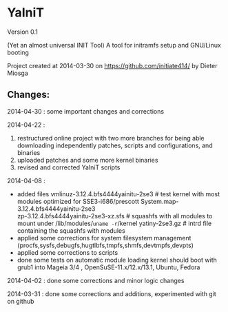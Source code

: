 YaIniT
======
Version 0.1

(Yet an almost universal INIT Tool)   A tool for initramfs setup and GNU/Linux booting 

Project created at 2014-03-30 on https://github.com/initiate414/
by Dieter Miosga

Changes:
--------

2014-04-30 :
some important changes and corrections

2014-04-22 :
1) restructured online project with two more branches
for being able downloading independently 
patches, scripts and configurations, and binaries
2) uploaded patches and some more kernel binaries
3) revised and corrected YaIniT scripts

2014-04-08 : 
- added files 
   vmlinuz-3.12.4.bfs4444yainitu-2se3   # test kernel with most modules optimized for SSE3-i686/prescott 
   System.map-3.12.4.bfs4444yainitu-2se3  
   zp-3.12.4.bfs4444yainitu-2se3-xz.sfs  # squashfs with all modules to mount under /lib/modules/`uname -r`/kernel
   yatiny-2se3.gz    #  intrd file containing the squashfs with modules
- applied some corrections for system filesystem management (procfs,sysfs,debugfs,hugtlbfs,tmpfs,shmfs,devtmpfs,devpts)
- applied some corrections to scripts
- done some tests on automatic module loading
  kernel should boot with grub1 into Mageia 3/4 , OpenSuSE-11.x/12.x/13.1, Ubuntu, Fedora

2014-04-02 :
done some corrections and minor logic changes 

2014-03-31 :
done some corrections and additions, experimented with git on github 


  


